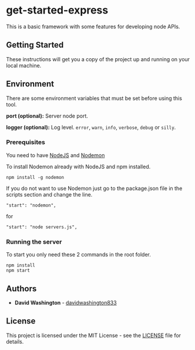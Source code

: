 # get-started-express

This is a basic framework with some features for developing node APIs.

## Getting Started

These instructions will get you a copy of the project up and running on your local machine.

## Environment

There are some environment variables that must be set before using this tool.

**port (optional):** Server node port.

**logger (optional):** Log level. `error`, `warn`, `info`, `verbose`, `debug` or `silly`.

### Prerequisites

You need to have [NodeJS](https://nodejs.org/en/) and [Nodemon](https://github.com/remy/nodemon)

To install Nodemon already with NodeJS and npm installed.
```
npm install -g nodemon
```
If you do not want to use Nodemon just go to the package.json file in the scripts section and change the line.
```
"start": "nodemon",
```
for
```
"start": "node servers.js",
```

### Running the server

To start you only need these 2 commands in the root folder.
```
npm install
npm start
```

## Authors

* **David Washington** - [davidwashington833](https://github.com/DavidWashington833)

## License

This project is licensed under the MIT License - see the [LICENSE](LICENSE) file for details.
